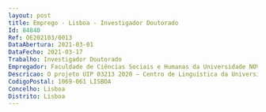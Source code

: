 ```yaml
--- 
layout: post
title: Emprego - Lisboa - Investigador Doutorado
Id: 84840
Ref: OE202103/0013
DataAbertura: 2021-03-01
DataFecho: 2021-03-17
Trabalho: Investigador Doutorado
Empregador: Faculdade de Ciências Sociais e Humanas da Universidade NOVA de Lisboa - NOVA School of Social Scien
Descricao: O projeto UIP 03213 2020 – Centro de Linguística da Universidade Nova de Lisboa Grupo Lexicologia, Lexicografia e Terminologia  pretende desenvolver a investigação aplicada à organização do conhecimento linguístico, com foco particular  i) na organização e no tratamento semiautomático de corpora de especialidade aplicado ao património industrial  ii) na aplicação de normas ao tratamento de corpus textual (TEL) e lexicográfico (TEI Lex O)  iii) na descrição linguística dos vocabulários de especialidade  iv) na redação de definições formais e em língua natural  v) na construção de recursos terminológicos digitais (dicionários, glossários, ontologias).
CodigoPostal: 1069-061 LISBOA
Concelho: Lisboa
Distrito: Lisboa
--- 
```

